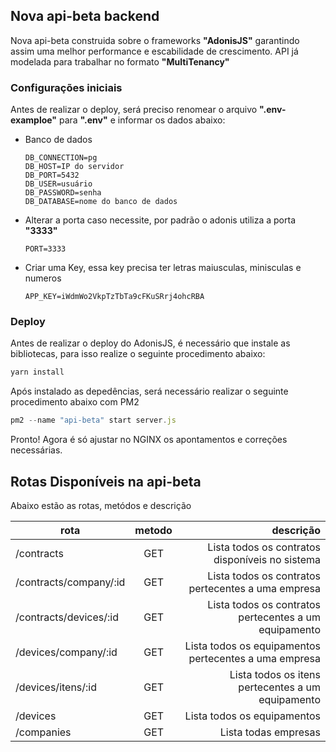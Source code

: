 ## Nova api-beta backend

Nova api-beta construida sobre o frameworks **"AdonisJS"** garantindo assim uma melhor performance e escabilidade de crescimento.
API já modelada para trabalhar no formato **"MultiTenancy"**

### Configurações iniciais

Antes de realizar o deploy, será preciso renomear o arquivo **".env-examploe"** para **".env"** e informar os dados abaixo:

- Banco de dados

  ```
  DB_CONNECTION=pg
  DB_HOST=IP do servidor
  DB_PORT=5432
  DB_USER=usuário
  DB_PASSWORD=senha
  DB_DATABASE=nome do banco de dados
  ```

- Alterar a porta caso necessite, por padrão o adonis utiliza a porta **"3333"**

  ```
  PORT=3333
  ```

- Criar uma Key, essa key precisa ter letras maiusculas, minisculas e numeros

  ```
  APP_KEY=iWdmWo2VkpTzTbTa9cFKuSRrj4ohcRBA
  ```

### Deploy

Antes de realizar o deploy do AdonisJS, é necessário que instale as bibliotecas, para isso realize o seguinte procedimento abaixo:

  ```js
  yarn install
  ```

Após instalado as depedências, será necessário realizar o seguinte procedimento abaixo com PM2

  ```js
  pm2 --name "api-beta" start server.js
  ```

Pronto! Agora é só ajustar no NGINX os apontamentos e correções necessárias.


## Rotas Disponíveis na api-beta

Abaixo estão as rotas, metódos e descrição


| **rota**               | **metodo** |                                         **descrição** |
| ---------------------- | :--------: | ----------------------------------------------------: |
| /contracts             |    GET     |       Lista todos os contratos disponíveis no sistema |
| /contracts/company/:id |    GET     |    Lista todos os contratos pertecentes a uma empresa |
| /contracts/devices/:id |    GET     | Lista todos os contratos pertecentes a um equipamento |
| /devices/company/:id   |    GET     | Lista todos os equipamentos pertecentes a uma empresa |
| /devices/itens/:id     |    GET     |     Lista todos os itens pertecentes a um equipamento |
| /devices               |    GET     |                           Lista todos os equipamentos |
| /companies             |    GET     |                                  Lista todas empresas |
